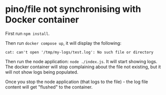 # pino/file not synchronising with Docker container

First run `npm install`.

Then run `docker compose up`, it will display the following:

```
cat: can't open '/tmp/my-logs/test.log': No such file or directory
```

Then run the node application: `node ./index.js`. It will start showing logs. The docker container will stop complaining about the file not existing, but it will not show logs being populated.

Once you stop the node application (that logs to the file) - the log file content will get "flushed" to the container.
